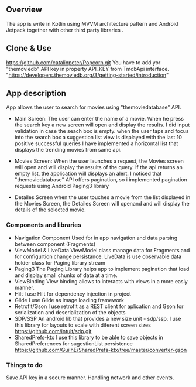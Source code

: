 
## Overview ##
The app is write in Kotlin using MVVM architecture pattern and Android Jetpack together with other third party libraries .

## Clone & Use ##
https://github.com/catalinpeter/Popcorn.git
You have to add yor "themoviedb" API key in property API_KEY from TmdbApi interface.
"https://developers.themoviedb.org/3/getting-started/introduction"

## App description ##
App allows the user to search for movies using "themoviedatabase" API.

* Main Screen:
The user can enter the name of a movie.
When he press the search key a new screen will open and display the results.
I did input validation in case the seach box is empty.
when the user taps and focus into the search box a suggestion list view is displayed with the last 10 positive successful queries
I have implemented a horizontal list that displays the trending movies from same api.

* Movies Screen:
When the user launches a request, the Movies screen will open and will display the results of the query.
If the api returns an empty list, the application will displays an alert.
I noticed that "themoviedatabase" API offers pagination, so i implemented pagination requests using Android Paging3 library

* Detailes Screen
when the user touches a movie from the list displayed in the Movies Screen, the Detailes Screen will openand and will display the details of the selected movie.



### Components and libraries ###
* Navigation Component
Used for in app navigation and data parsing between component (Fragments)
* ViewModel & LiveData
ViewModel class manage data for Fragments and for configurtion change persistance.
LiveData is use observable data holder class for Paging library stream
* Paging3
The Paging Library helps app to implement pagination that load and display small chunks of data at a time.
* ViewBinding
View binding allows to interacts with views in a more easly manner.
* Hilt
I use Hilt for dependency injection in project
* Glide
I use Glide as image loading framework
* Retrofit/Gson
I use retrofit as a REST client for aplication and Gson for serialization and deserialization of the objects
* SDP/SSP
An android lib that provides a new size unit - sdp/ssp.
I use this library for layouts to scale with diferent screen sizes
https://github.com/intuit/sdp.git
* SharedPrefs-ktx
I use this library to be able to save objects in SharedPreferences for sugestionList persistence
https://github.com/GuilhE/SharedPrefs-ktx/tree/master/converter-gson

### Things to do ###
Save API key in a secure manner.
Handling network and other events.